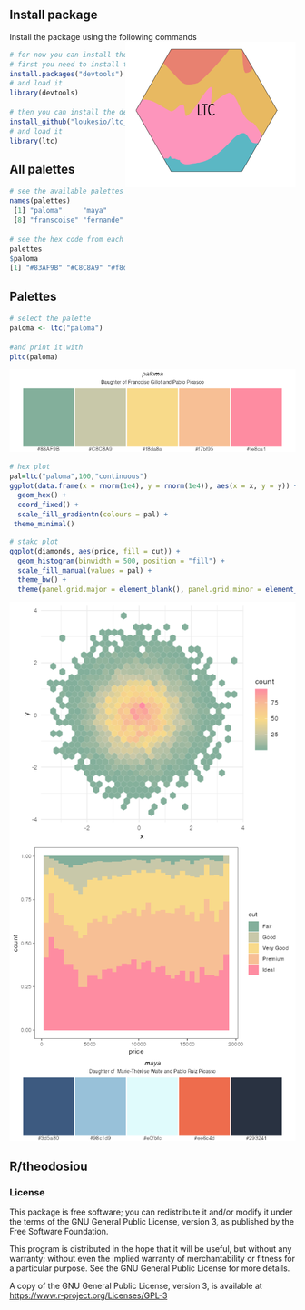 ## Install package
Install the package using the following commands  <img align="right" src="ReadMEFigures/logo.png" width=300>


```r
# for now you can install the developemental version
# first you need to install the devtools package if you do not have it
install.packages("devtools") 
# and load it
library(devtools)

# then you can install the dev version of the ltc
install_github("loukesio/ltc_palettes")
# and load it
library(ltc)
```

## All palettes

```r
# see the available palettes
names(palettes)
 [1] "paloma"     "maya"       "dora"       "ploen"      "olga"       "mterese"    "gaby"      
 [8] "franscoise" "fernande"   "sylvie"     "expevo"        

# see the hex code from each palette 
palettes
$paloma
[1] "#83AF9B" "#C8C8A9" "#f8da8a" "#f7bf95" "#fe8ca1"
 ```

## Palettes
```r
# select the palette
paloma <- ltc("paloma")

#and print it with 
pltc(paloma)
```
<img src="ReadMEFigures/paloma.png">

```r
# hex plot
pal=ltc("paloma",100,"continuous")
ggplot(data.frame(x = rnorm(1e4), y = rnorm(1e4)), aes(x = x, y = y)) +
  geom_hex() +
  coord_fixed() +
  scale_fill_gradientn(colours = pal) +
 theme_minimal()
```

```r
# stakc plot
ggplot(diamonds, aes(price, fill = cut)) +
  geom_histogram(binwidth = 500, position = "fill") +
  scale_fill_manual(values = pal) +
  theme_bw() +
  theme(panel.grid.major = element_blank(), panel.grid.minor = element_blank())
```

<img align="left" src="ReadMEFigures/paloma_hex.png">  <img align="right" src="ReadMEFigures/paloma_stack.png"> 



```r
# select the palette
maya <- ltc("maya")

#and print it with 
pltc(maya)
```
<img src="ReadMEFigures/maya.png">

## R/theodosiou

### License

This package is free software; you can redistribute it and/or modify it
under the terms of the GNU General Public License, version 3, as
published by the Free Software Foundation.

This program is distributed in the hope that it will be useful, but
without any warranty; without even the implied warranty of
merchantability or fitness for a particular purpose.  See the GNU
General Public License for more details.

A copy of the GNU General Public License, version 3, is available at
<https://www.r-project.org/Licenses/GPL-3>
